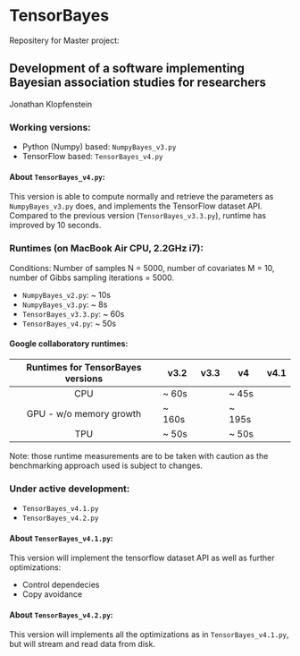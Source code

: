 # TensorBayes
Repositery for Master project:

## Development of a software implementing Bayesian association studies for researchers    
Jonathan Klopfenstein

### Working versions:

- Python (Numpy) based: `NumpyBayes_v3.py`
- TensorFlow based: `TensorBayes_v4.py`

#### About `TensorBayes_v4.py`:    
This version is able to compute normally and retrieve the parameters as `NumpyBayes_v3.py` does,
and implements the TensorFlow dataset API. Compared to the previous version (`TensorBayes_v3.3.py`), runtime has improved by 10 seconds.

### Runtimes (on MacBook Air CPU, 2.2GHz i7):

Conditions: Number of samples N = 5000, number of covariates M = 10, number of Gibbs sampling iterations = 5000.

- `NumpyBayes_v2.py`: ~ 10s
- `NumpyBayes_v3.py`: ~ 8s
- `TensorBayes_v3.3.py`: ~ 60s
- `TensorBayes_v4.py`: ~ 50s

#### Google collaboratory runtimes:
| Runtimes for TensorBayes versions 	| v3.2   	| v3.3 	| v4     	| v4.1 	|
|:-----------------------------------------------------------------:	|--------	|------	|--------	|------	|
| CPU                                                               	| ~ 60s  	|      	| ~ 45s  	|      	|
| GPU - w/o memory growth                                           	| ~ 160s 	|      	| ~ 195s 	|      	|
| TPU                                                               	| ~ 50s  	|      	| ~ 50s  	|      	|

Note: those runtime measurements are to be taken with caution as the benchmarking approach used is subject to changes.

### Under active development:

- `TensorBayes_v4.1.py`
- `TensorBayes_v4.2.py`
  
#### About `TensorBayes_v4.1.py`:    

This version will implement the tensorflow dataset API as well as further optimizations:
- Control dependecies
- Copy avoidance


#### About `TensorBayes_v4.2.py`:    

This version will implements all the optimizations as in `TensorBayes_v4.1.py`, but will stream and read data from disk.

